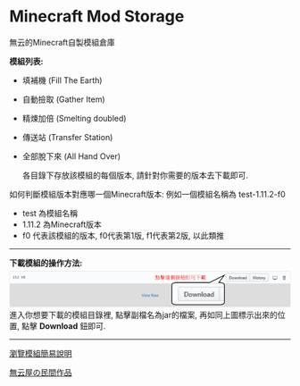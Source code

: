 # Minecraft Mod Storage
無云的Minecraft自製模組倉庫

**模組列表:**

- 填補機 (Fill The Earth)
- 自動撿取 (Gather Item)
- 精煉加倍 (Smelting doubled)
- 傳送站 (Transfer Station)
- 全部脫下來 (All Hand Over)

    各目錄下存放該模組的每個版本, 請針對你需要的版本去下載即可.

如何判斷模組版本對應哪一個Minecraft版本:
例如一個模組名稱為 test-1.11.2-f0


- test 為模組名稱
- 1.11.2 為Minecraft版本
- f0 代表該模組的版本, f0代表第1版, f1代表第2版, 以此類推

----------

**下載模組的操作方法:**
![](https://github.com/unoya/minecraft_modpatch/blob/master/README/operate.png)
<br>進入你想要下載的模組目錄裡, 點擊副檔名為jar的檔案, 再如同上圖標示出來的位置, 點擊 **Download** 鈕即可.

----------

[瀏覽模組簡易說明](https://github.com/unoya/minecraft_modpatch/wiki)

[無云屋の民間作品](https://goo.gl/xT9mj6)
